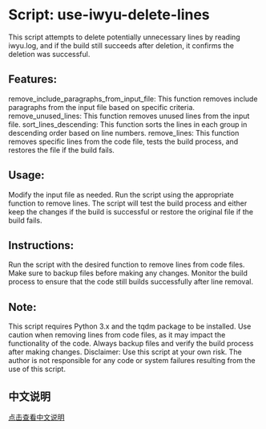 # Script: use-iwyu-delete-lines

This script attempts to delete potentially unnecessary lines by reading iwyu.log, and if the build still succeeds after deletion, it confirms the deletion was successful.

## Features:

remove_include_paragraphs_from_input_file: This function removes include paragraphs from the input file based on specific criteria.
remove_unused_lines: This function removes unused lines from the input file.
sort_lines_descending: This function sorts the lines in each group in descending order based on line numbers.
remove_lines: This function removes specific lines from the code file, tests the build process, and restores the file if the build fails.

## Usage:

Modify the input file as needed.
Run the script using the appropriate function to remove lines.
The script will test the build process and either keep the changes if the build is successful or restore the original file if the build fails.

## Instructions:

Run the script with the desired function to remove lines from code files.
Make sure to backup files before making any changes.
Monitor the build process to ensure that the code still builds successfully after line removal.

## Note:

This script requires Python 3.x and the tqdm package to be installed.
Use caution when removing lines from code files, as it may impact the functionality of the code.
Always backup files and verify the build process after making changes.
Disclaimer: Use this script at your own risk. The author is not responsible for any code or system failures resulting from the use of this script.

## 中文说明

[点击查看中文说明](README_CN.md)
